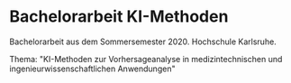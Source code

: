 # Bachelorarbeit KI-Methoden

Bachelorarbeit aus dem Sommersemester 2020. Hochschule Karlsruhe.

Thema:
 "KI-Methoden zur Vorhersageanalyse in medizintechnischen und  ingenieurwissenschaftlichen Anwendungen"
